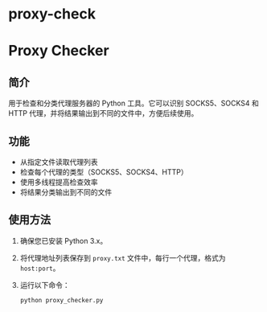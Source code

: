 # proxy-check
# Proxy Checker

## 简介
用于检查和分类代理服务器的 Python 工具。它可以识别 SOCKS5、SOCKS4 和 HTTP 代理，并将结果输出到不同的文件中，方便后续使用。

## 功能

- 从指定文件读取代理列表
- 检查每个代理的类型（SOCKS5、SOCKS4、HTTP）
- 使用多线程提高检查效率
- 将结果分类输出到不同的文件

## 使用方法

1. 确保您已安装 Python 3.x。
2. 将代理地址列表保存到 `proxy.txt` 文件中，每行一个代理，格式为 `host:port`。
3. 运行以下命令：

   ```bash
   python proxy_checker.py
